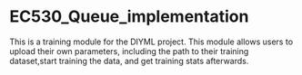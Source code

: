 # EC530_Queue_implementation

This is a training module for the DIYML project. This module allows users to upload their own parameters, including the path to their training dataset,start training the data, and get training stats afterwards.
